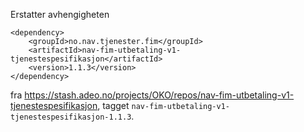 Erstatter avhengigheten

```
<dependency>
    <groupId>no.nav.tjenester.fim</groupId>
    <artifactId>nav-fim-utbetaling-v1-tjenestespesifikasjon</artifactId>
    <version>1.1.3</version>
</dependency>
```

fra https://stash.adeo.no/projects/OKO/repos/nav-fim-utbetaling-v1-tjenestespesifikasjon,
tagget `nav-fim-utbetaling-v1-tjenestespesifikasjon-1.1.3`.
